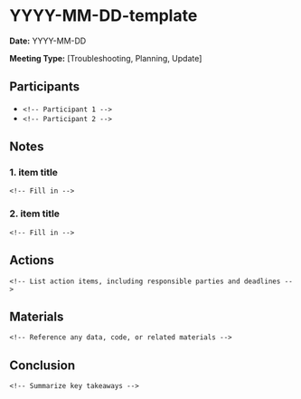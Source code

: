 # YYYY-MM-DD-template

**Date:** YYYY-MM-DD

**Meeting Type:** [Troubleshooting, Planning, Update]

## Participants

- `<!-- Participant 1 -->`
- `<!-- Participant 2 -->`

## Notes

### 1. item title

`<!-- Fill in -->`

### 2. item title

`<!-- Fill in -->`

## Actions

`<!-- List action items, including responsible parties and deadlines -->`

## Materials

`<!-- Reference any data, code, or related materials -->`

## Conclusion

`<!-- Summarize key takeaways -->`
